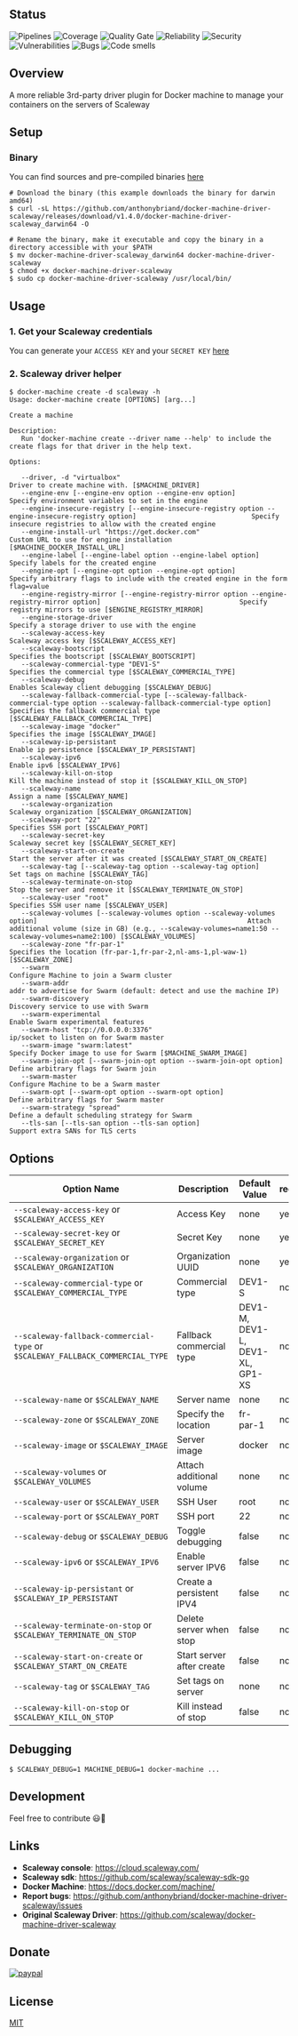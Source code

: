 ## Status

![Pipelines](https://badges.acidspike.fr/badge/60/pipeline)
![Coverage](https://badges.acidspike.fr/badge/60/coverage)
![Quality Gate](https://badges.acidspike.fr/badge/60/alert)
![Reliability](https://badges.acidspike.fr/badge/60/reliability)
![Security](https://badges.acidspike.fr/badge/60/security)
![Vulnerabilities](https://badges.acidspike.fr/badge/60/vulnerability)
![Bugs](https://badges.acidspike.fr/badge/60/bug)
![Code smells](https://badges.acidspike.fr/badge/60/code_smell)

## Overview

A more reliable 3rd-party driver plugin for Docker machine to manage your containers on the servers of Scaleway

## Setup

### Binary

You can find sources and pre-compiled binaries [here](https://github.com/anthonybriand/docker-machine-driver-scaleway/releases/latest)

```shell
# Download the binary (this example downloads the binary for darwin amd64)
$ curl -sL https://github.com/anthonybriand/docker-machine-driver-scaleway/releases/download/v1.4.0/docker-machine-driver-scaleway_darwin64 -O

# Rename the binary, make it executable and copy the binary in a directory accessible with your $PATH
$ mv docker-machine-driver-scaleway_darwin64 docker-machine-driver-scaleway
$ chmod +x docker-machine-driver-scaleway
$ sudo cp docker-machine-driver-scaleway /usr/local/bin/
```

## Usage

### 1. Get your Scaleway credentials

You can generate your `ACCESS KEY` and your `SECRET KEY` [here](https://console.scaleway.com/project/credentials)

### 2. Scaleway driver helper
```console
$ docker-machine create -d scaleway -h
Usage: docker-machine create [OPTIONS] [arg...]

Create a machine

Description:
   Run 'docker-machine create --driver name --help' to include the create flags for that driver in the help text.

Options:
   
   --driver, -d "virtualbox"                                                                                                    Driver to create machine with. [$MACHINE_DRIVER]
   --engine-env [--engine-env option --engine-env option]                                                                       Specify environment variables to set in the engine
   --engine-insecure-registry [--engine-insecure-registry option --engine-insecure-registry option]                             Specify insecure registries to allow with the created engine
   --engine-install-url "https://get.docker.com"                                                                                Custom URL to use for engine installation [$MACHINE_DOCKER_INSTALL_URL]
   --engine-label [--engine-label option --engine-label option]                                                                 Specify labels for the created engine
   --engine-opt [--engine-opt option --engine-opt option]                                                                       Specify arbitrary flags to include with the created engine in the form flag=value
   --engine-registry-mirror [--engine-registry-mirror option --engine-registry-mirror option]                                   Specify registry mirrors to use [$ENGINE_REGISTRY_MIRROR]
   --engine-storage-driver                                                                                                      Specify a storage driver to use with the engine
   --scaleway-access-key                                                                                                        Scaleway access key [$SCALEWAY_ACCESS_KEY]
   --scaleway-bootscript                                                                                                        Specifies the bootscript [$SCALEWAY_BOOTSCRIPT]
   --scaleway-commercial-type "DEV1-S"                                                                                          Specifies the commercial type [$SCALEWAY_COMMERCIAL_TYPE]
   --scaleway-debug                                                                                                             Enables Scaleway client debugging [$SCALEWAY_DEBUG]
   --scaleway-fallback-commercial-type [--scaleway-fallback-commercial-type option --scaleway-fallback-commercial-type option]  Specifies the fallback commercial type [$SCALEWAY_FALLBACK_COMMERCIAL_TYPE]
   --scaleway-image "docker"                                                                                                    Specifies the image [$SCALEWAY_IMAGE]
   --scaleway-ip-persistant                                                                                                     Enable ip persistence [$SCALEWAY_IP_PERSISTANT]
   --scaleway-ipv6                                                                                                              Enable ipv6 [$SCALEWAY_IPV6]
   --scaleway-kill-on-stop                                                                                                      Kill the machine instead of stop it [$SCALEWAY_KILL_ON_STOP]
   --scaleway-name                                                                                                              Assign a name [$SCALEWAY_NAME]
   --scaleway-organization                                                                                                      Scaleway organization [$SCALEWAY_ORGANIZATION]
   --scaleway-port "22"                                                                                                         Specifies SSH port [$SCALEWAY_PORT]
   --scaleway-secret-key                                                                                                        Scaleway secret key [$SCALEWAY_SECRET_KEY]
   --scaleway-start-on-create                                                                                                   Start the server after it was created [$SCALEWAY_START_ON_CREATE]
   --scaleway-tag [--scaleway-tag option --scaleway-tag option]                                                                 Set tags on machine [$SCALEWAY_TAG]
   --scaleway-terminate-on-stop                                                                                                 Stop the server and remove it [$SCALEWAY_TERMINATE_ON_STOP]
   --scaleway-user "root"                                                                                                       Specifies SSH user name [$SCALEWAY_USER]
   --scaleway-volumes [--scaleway-volumes option --scaleway-volumes option]                                                     Attach additional volume (size in GB) (e.g., --scaleway-volumes=name1:50 --scaleway-volumes=name2:100) [$SCALEWAY_VOLUMES]
   --scaleway-zone "fr-par-1"                                                                                                   Specifies the location (fr-par-1,fr-par-2,nl-ams-1,pl-waw-1) [$SCALEWAY_ZONE]
   --swarm                                                                                                                      Configure Machine to join a Swarm cluster
   --swarm-addr                                                                                                                 addr to advertise for Swarm (default: detect and use the machine IP)
   --swarm-discovery                                                                                                            Discovery service to use with Swarm
   --swarm-experimental                                                                                                         Enable Swarm experimental features
   --swarm-host "tcp://0.0.0.0:3376"                                                                                            ip/socket to listen on for Swarm master
   --swarm-image "swarm:latest"                                                                                                 Specify Docker image to use for Swarm [$MACHINE_SWARM_IMAGE]
   --swarm-join-opt [--swarm-join-opt option --swarm-join-opt option]                                                           Define arbitrary flags for Swarm join
   --swarm-master                                                                                                               Configure Machine to be a Swarm master
   --swarm-opt [--swarm-opt option --swarm-opt option]                                                                          Define arbitrary flags for Swarm master
   --swarm-strategy "spread"                                                                                                    Define a default scheduling strategy for Swarm
   --tls-san [--tls-san option --tls-san option]                                                                                Support extra SANs for TLS certs
```

## Options

|Option Name                                                                       |Description              |Default Value                     |required|
|----------------------------------------------------------------------------------|-------------------------|----------------------------------|--------|
|``--scaleway-access-key`` or ``$SCALEWAY_ACCESS_KEY``                             |Access Key               |none                              |yes     |
|``--scaleway-secret-key`` or ``$SCALEWAY_SECRET_KEY``                             |Secret Key               |none                              |yes     |
|``--scaleway-organization`` or ``$SCALEWAY_ORGANIZATION``                         |Organization UUID        |none                              |yes     |
|``--scaleway-commercial-type`` or ``$SCALEWAY_COMMERCIAL_TYPE``                   |Commercial type          |DEV1-S                            |no      |
|``--scaleway-fallback-commercial-type`` or ``$SCALEWAY_FALLBACK_COMMERCIAL_TYPE`` |Fallback commercial type |DEV1-M, DEV1-L, DEV1-XL, GP1-XS   |no      |
|``--scaleway-name`` or ``$SCALEWAY_NAME``                                         |Server name              |none                              |no      |
|``--scaleway-zone`` or ``$SCALEWAY_ZONE``                                         |Specify the location     |fr-par-1                          |no      |
|``--scaleway-image`` or ``$SCALEWAY_IMAGE``                                       |Server image             |docker                            |no      |
|``--scaleway-volumes`` or ``$SCALEWAY_VOLUMES``                                   |Attach additional volume |none                              |no      |
|``--scaleway-user`` or ``$SCALEWAY_USER``                                         |SSH User                 |root                              |no      |
|``--scaleway-port`` or ``$SCALEWAY_PORT``                                         |SSH port                 |22                                |no      |
|``--scaleway-debug`` or ``$SCALEWAY_DEBUG``                                       |Toggle debugging         |false                             |no      |
|``--scaleway-ipv6`` or ``$SCALEWAY_IPV6``                                         |Enable server IPV6       |false                             |no      |
|``--scaleway-ip-persistant`` or ``$SCALEWAY_IP_PERSISTANT``                       |Create a persistent IPV4 |false                             |no      |
|``--scaleway-terminate-on-stop`` or ``$SCALEWAY_TERMINATE_ON_STOP``               |Delete server when stop  |false                             |no      |
|``--scaleway-start-on-create`` or ``$SCALEWAY_START_ON_CREATE``                   |Start server after create|false                             |no      |
|``--scaleway-tag`` or ``$SCALEWAY_TAG``                                           |Set tags on server       |none                              |no      |
|``--scaleway-kill-on-stop`` or ``$SCALEWAY_KILL_ON_STOP``                         |Kill instead of stop     |false                             |no      |

## Debugging

```console
$ SCALEWAY_DEBUG=1 MACHINE_DEBUG=1 docker-machine ...
```

## Development

Feel free to contribute :smiley::beers:

## Links

- **Scaleway console**: https://cloud.scaleway.com/
- **Scaleway sdk**: https://github.com/scaleway/scaleway-sdk-go
- **Docker Machine**: https://docs.docker.com/machine/
- **Report bugs**: https://github.com/anthonybriand/docker-machine-driver-scaleway/issues
- **Original Scaleway Driver**: https://github.com/scaleway/docker-machine-driver-scaleway

## Donate

[![paypal](https://www.paypalobjects.com/en_US/i/btn/btn_donate_SM.gif)](https://www.paypal.com/cgi-bin/webscr?cmd=_s-xclick&hosted_button_id=W5FA7MHSQLH28)

## License

[MIT](https://github.com/anthonybriand/docker-machine-driver-scaleway/blob/master/LICENSE)
